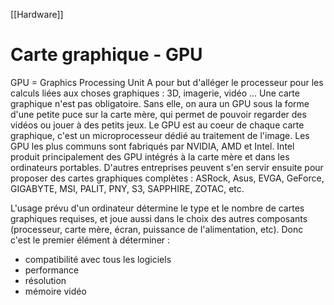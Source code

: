 [[Hardware]]
# Carte graphique - GPU
GPU = Graphics Processing Unit
A pour but d'alléger le processeur pour les calculs liées aux choses graphiques : 3D, imagerie, vidéo ... Une carte graphique n'est pas obligatoire. Sans elle, on aura un GPU sous la forme d'une petite puce sur la carte mère, qui permet de pouvoir regarder des vidéos ou jouer à des petits jeux. 
Le GPU est au coeur de chaque carte graphique, c'est un microprocesseur dédié au traitement de l'image. 
Les GPU les plus communs sont fabriqués par NVIDIA, AMD et Intel. Intel produit principalement des GPU intégrés à la carte mère et dans les ordinateurs portables. D'autres entreprises peuvent s'en servir ensuite pour proposer des cartes graphiques complètes : ASRock, Asus, EVGA, GeForce, GIGABYTE, MSI, PALIT, PNY, S3, SAPPHIRE, ZOTAC, etc.

L'usage prévu d'un ordinateur détermine le type et le nombre de cartes graphiques requises, et joue aussi dans le choix des autres composants (processeur, carte mère, écran, puissance de l'alimentation, etc). Donc c'est le premier élément à déterminer : 
- compatibilité avec tous les logiciels
- performance
- résolution
- mémoire vidéo